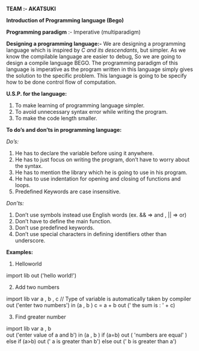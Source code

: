 **TEAM :-  AKATSUKI**

**Introduction of Programming language (Bego)**

**Programming paradigm** :- Imperative (multiparadigm)

**Designing a programming language:-** 
     We are designing a programming language which is inspired by *C and its descendants*, but simpler. As we know the compilable language are easier to debug, So we are going to design a compile language BEGO. The programming paradigm of this language is imperative as the program written in this language simply gives the solution to the specific problem. This language is going to be specify how to be done control flow of computation. 

**U.S.P. for the language:** 
1. To make learning of programming language simpler.
2. To avoid unnecessary syntax error while writing the program.
3. To make the code length smaller.  

**To do’s and don’ts in programming language:**

*Do’s:*
1. He has to declare the variable before using it anywhere.  
2. He has to just focus on writing the program, don’t have to worry about the syntax.
3. He has to mention the library which he is going to use in his program.  
4. He has to use indentation for opening and closing of functions and loops.
5. Predefined Keywords are case insensitive.

*Don’ts:* 
1. Don’t use symbols instead use English words (ex. && => and  ,  || => or)
2. Don’t have to define the main function.
3. Don’t use predefined keywords.
4. Don’t use special characters in defining identifiers other than underscore.


**Examples:**

1. Helloworld

import lib
out ('hello world!')

2. Add two numbers

import lib
var a , b , c     // Type of variable is automatically taken by compiler
out ('enter two numbers')
in (a , b )
c = a + b
out (' the sum is : ' + c) 

3. Find greater number 

import lib
var a , b					  								
out ('enter value of a and b')
in (a , b )
if (a=b)
	out ( 'numbers are equal' )
else if (a>b)
	out (' a is greater than b')
else 
	out (' b is greater than a')
